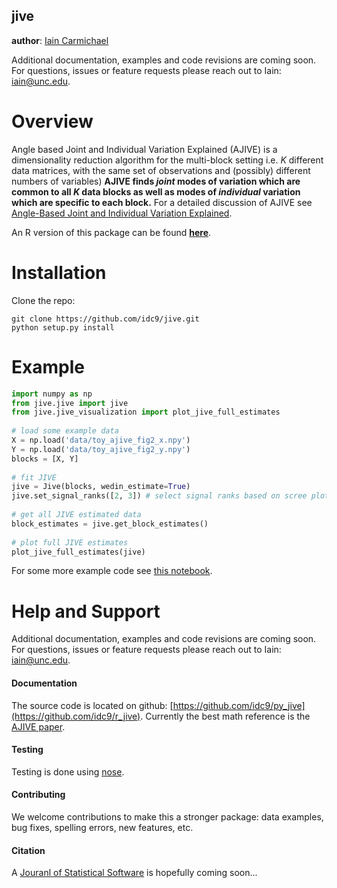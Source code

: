 jive
--------------------------------------

**author**: [Iain Carmichael](https://idc9.github.io/)

Additional documentation, examples and code revisions are coming soon. For questions, issues or feature requests please reach out to Iain: iain@unc.edu.

# Overview

Angle based Joint and Individual Variation Explained (AJIVE) is a dimensionality reduction algorithm for the multi-block setting i.e. $K$ different data matrices, with the same set of observations and (possibly) different numbers of variables) **AJIVE finds *joint* modes of variation which are common to all $K$ data blocks as well as modes of *individual* variation which are specific to each block.** For a detailed discussion of AJIVE see [Angle-Based Joint and Individual Variation Explained](https://arxiv.org/pdf/1704.02060.pdf). 

An R version of this package can be found [**here**](https://github.com/idc9/r_jive).

# Installation

Clone the repo:

```
git clone https://github.com/idc9/jive.git
python setup.py install
```
    
    
# Example

```python
import numpy as np
from jive.jive import jive
from jive.jive_visualization import plot_jive_full_estimates
	
# load some example data
X = np.load('data/toy_ajive_fig2_x.npy')
Y = np.load('data/toy_ajive_fig2_y.npy')
blocks = [X, Y]
	
# fit JIVE
jive = Jive(blocks, wedin_estimate=True)
jive.set_signal_ranks([2, 3]) # select signal ranks based on scree plot
	
# get all JIVE estimated data
block_estimates = jive.get_block_estimates()
	
# plot full JIVE estimates
plot_jive_full_estimates(jive)
```
For some more example code see [this notebook](doc/jive_demo.ipynb). 

# Help and Support


Additional documentation, examples and code revisions are coming soon. For questions, issues or feature requests please reach out to Iain: iain@unc.edu. 

#### Documentation

The source code is located on github: [https://github.com/idc9/py_jive](https://github.com/idc9/r_jive). Currently the best math reference is the [AJIVE paper](https://arxiv.org/pdf/1704.02060.pdf).

#### Testing

Testing is done using [nose](http://nose.readthedocs.io/en/latest/).

#### Contributing

We welcome contributions to make this a stronger package: data examples, bug fixes, spelling errors, new features, etc. <!-- TODO: add a more CONTRIBUTING file with more detail -->

#### Citation

A [Jouranl of Statistical Software](https://www.jstatsoft.org/index) is hopefully coming soon...


